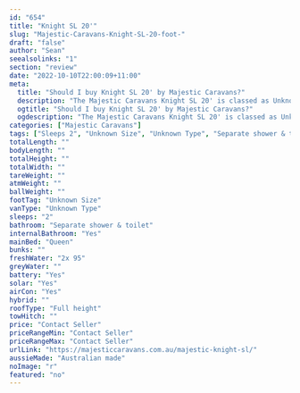 ```yaml
---
id: "654"
title: "Knight SL 20'"
slug: "Majestic-Caravans-Knight-SL-20-foot-"
draft: "false"
author: "Sean"
seealsolinks: "1"
section: "review"
date: "2022-10-10T22:00:09+11:00"
meta:
  title: "Should I buy Knight SL 20' by Majestic Caravans?"
  description: "The Majestic Caravans Knight SL 20' is classed as Unknown Type, and sleeps 2 people. It is Australian made and comes in at Unknown Size. It generally has Separate shower & toilet."
  ogtitle: "Should I buy Knight SL 20' by Majestic Caravans?"
  ogdescription: "The Majestic Caravans Knight SL 20' is classed as Unknown Type, and sleeps 2 people. It is Australian made and comes in at Unknown Size. It generally has Separate shower & toilet."
categories: ["Majestic Caravans"]
tags: ["Sleeps 2", "Unknown Size", "Unknown Type", "Separate shower & toilet", "Full height", "Price Unknown"]
totalLength: ""
bodyLength: ""
totalHeight: ""
totalWidth: ""
tareWeight: ""
atmWeight: ""
ballWeight: ""
footTag: "Unknown Size"
vanType: "Unknown Type"
sleeps: "2"
bathroom: "Separate shower & toilet"
internalBathroom: "Yes"
mainBed: "Queen"
bunks: ""
freshWater: "2x 95"
greyWater: ""
battery: "Yes"
solar: "Yes"
airCon: "Yes"
hybrid: ""
roofType: "Full height"
towHitch: ""
price: "Contact Seller"
priceRangeMin: "Contact Seller"
priceRangeMax: "Contact Seller"
urlLink: "https://majesticcaravans.com.au/majestic-knight-sl/"
aussieMade: "Australian made"
noImage: "r"
featured: "no"
---
```

